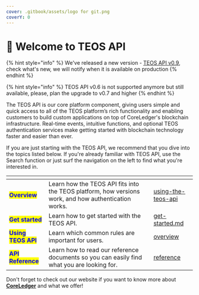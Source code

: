 ```yaml
---
cover: .gitbook/assets/logo for git.png
coverY: 0
---
```


# 👋 Welcome to TEOS API

{% hint style="info" %}
We've released a new version - [TEOS API v0.9](changelog/v0.9.md), check what's new, we will notify when it is available on production
{% endhint %}

{% hint style="info" %}
TEOS API v0.6 is not supported anymore but still available, please, plan the upgrade to v0.7 and higher
{% endhint %}

The TEOS API is our core platform component, giving users simple and quick access to all of the TEOS platform’s rich functionality and enabling customers to build custom applications on top of CoreLedger's blockchain infrastructure. Real-time events, intuitive functions, and optional TEOS authentication services make getting started with blockchain technology faster and easier than ever.

If you are just starting with the TEOS API, we recommend that you dive into the topics listed below. If you're already familiar with TEOS API, use the Search function or just surf the navigation on the left to find what you're interested in.

<table data-view="cards"><thead><tr><th></th><th></th><th data-hidden data-card-target data-type="content-ref"></th></tr></thead><tbody><tr><td><mark style="color:blue;"><strong>Overview</strong></mark></td><td>Learn how the TEOS API fits into the TEOS platform, how versions work, and how authentication works.</td><td><a href="using-the-teos-api/">using-the-teos-api</a></td></tr><tr><td><mark style="color:blue;"><strong>Get started</strong></mark></td><td>Learn how to get started with the TEOS API.</td><td><a href="get-started.md">get-started.md</a></td></tr><tr><td><mark style="color:blue;"><strong>Using TEOS API</strong></mark></td><td>Learn which common rules are important for users.</td><td><a href="overview/">overview</a></td></tr><tr><td><mark style="color:blue;"><strong>API Reference</strong></mark></td><td>Learn how to read our reference documents so you can easily find what you are looking for.</td><td><a href="reference/">reference</a></td></tr></tbody></table>

Don't forget to check out our website if you want to know more about [**CoreLedger**](https://coreledger.net/) and what we offer!
